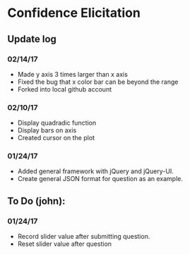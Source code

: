 #  Confidence Elicitation

## Update log
### 02/14/17
- Made y axis 3 times larger than x axis
- Fixed the bug that x color bar can be beyond the range
- Forked into local github account
### 02/10/17
- Display quadradic function
- Display bars on axis
- Created cursor on the plot

### 01/24/17
- Added general framework with jQuery and jQuery-UI.
- Create general JSON format for question as an example.

## To Do (john):

### 01/24/17
- Record slider value after submitting question.
- Reset slider value after question
